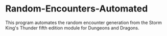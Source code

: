 # Random-Encounters-Automated
This program automates the random encounter generation from the Storm King's Thunder fifth edition module for Dungeons and Dragons. 
